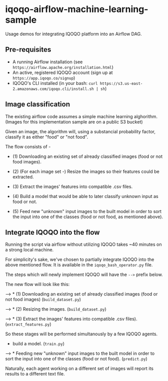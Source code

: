 # iqoqo-airflow-machine-learning-sample

Usage demos for integrating IQOQO platform into an Airflow DAG.

## Pre-requisites

- A running Airflow installation (see `https://airflow.apache.org/installation.html`)
- An active, registered IQOQO account (sign up at `https://app.iqoqo.co/signup`)
- IQOQO's CLI installed (in your bash: `curl https://s3.us-east-2.amazonaws.com/iqoqo.cli/install.sh | sh`)

## Image classification 

The existing airflow code assumes a simple machine learning alghorithm.
(Images for this implementation sample are on a public S3 bucket)

Given an image, the algorithm will, using a substancial probability factor, classify it as either "food" or "not food".

The flow consists of -

* (1) Downloading an existing set of already classified images (food or not food images).

* (2) (For each image set -) Resize the images so their features could be extracted.

* (3) Extract the images' features into compatible .csv files. 

* (4) Build a model that would be able to later classify unknown input as food or not.

* (5) Feed new "unknown" input images to the built model in order to sort the input into one of the classes (food or not food, as mentioned above).

## Integrate IQOQO into the flow

Running the script via airflow without utilizing IQOQO takes ~40 minutes on a strong local machine.

For simplicity's sake, we've chosen to partially integrate IQOQO into the above mentioned flow.
It is available in the `iqoqo_bash_operator.py` file.

The steps which will newly implement IQOQO will have the `-->` prefix below.

The new flow will look like this:

--> * (1) Downloading an existing set of already classified images (food or not food images) (`build_dataset.py`)

--> * (2) Resizing the images. (`build_dataset.py`)

--> * (3) Extract the images' features into compatible .csv files). (`extract_features.py`)

So these stages will be performed simultanously by a few IQOQO agents.

* build a model. (`train.py`)

--> * Feeding new "unknown" input images to the built model in order to sort the input into one of the classes (food or not food). (`predict.py`)

Naturally, each agent working on a different set of images will report its results to a different text file.

